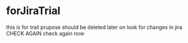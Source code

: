 # forJiraTrial
this is for trail prupose should be deleted later on
look for changes in jira
CHECK AGAIN
check again now
